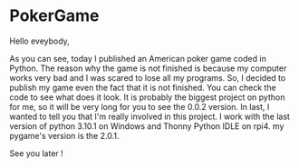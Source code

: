 # PokerGame

Hello eveybody,

As you can see, today I published an American poker game coded in Python. The reason why the game is not finished is because my computer works very bad and I was scared to lose all my programs. So, I decided to publish my game even the fact that it is not finished. You can check the code to see what does it look. It is probably the biggest project on python for me, so it will be very long for you to see the 0.0.2 version. In last, I wanted to tell you that I'm really involved in this project. I work with the last version of python 3.10.1 on Windows and Thonny Python IDLE on rpi4. my pygame's version is the 2.0.1.

See you later !
